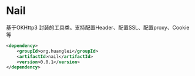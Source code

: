 # Nail


基于OKHttp3 封装的工具类。支持配置Header、配置SSL、配置proxy、Cookie等

```xml
<dependency>
    <groupId>org.huanglei</groupId>
    <artifactId>nail</artifactId>
    <version>0.0.1</version>
</dependency>
```



